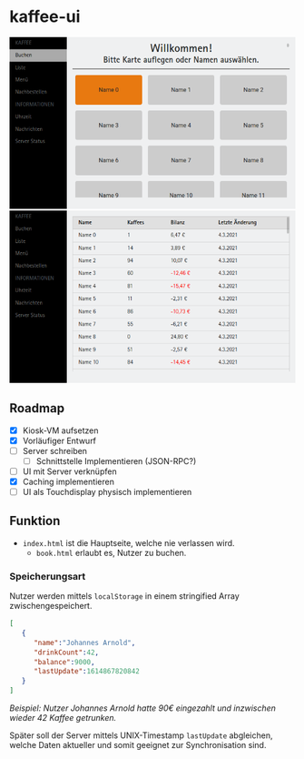 # kaffee-ui

![screenshot](screenshots/main.png "Zweiter Screenshot")
![screenshot](screenshots/list.png "Übersicht der Konten")

## Roadmap
- [x] Kiosk-VM aufsetzen
- [x] Vorläufiger Entwurf
- [ ] Server schreiben
  - [ ] Schnittstelle Implementieren (JSON-RPC?)
- [ ] UI mit Server verknüpfen
- [x] Caching implementieren
- [ ] UI als Touchdisplay physisch implementieren

## Funktion
- `index.html` ist die Hauptseite, welche nie verlassen wird.
    - `book.html` erlaubt es, Nutzer zu buchen.

### Speicherungsart
Nutzer werden mittels `localStorage` in einem stringified Array zwischengespeichert.

```json
[
   {
      "name":"Johannes Arnold",
      "drinkCount":42,
      "balance":9000,
      "lastUpdate":1614867820842
   }
]
```
*Beispiel: Nutzer Johannes Arnold hatte 90€ eingezahlt und inzwischen wieder 42 Kaffee getrunken.*

Später soll der Server mittels UNIX-Timestamp `lastUpdate` abgleichen, welche Daten aktueller und somit geeignet zur Synchronisation sind.

